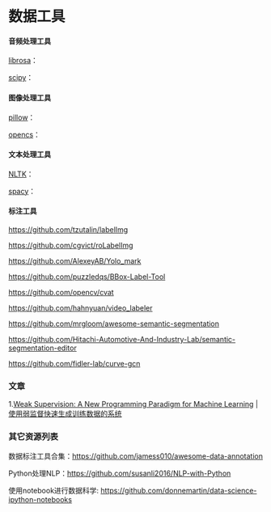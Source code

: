 # 数据工具
#### 音频处理工具

[librosa](https://github.com/jamess010/AIOpen/tree/master/data/tools/librosa)：

[scipy](https://github.com/jamess010/AIOpen/tree/master/data/tools/scipy)：

#### 图像处理工具

[pillow](https://github.com/jamess010/AIOpen/tree/master/data/tools/pillow)：

[opencs](https://github.com/jamess010/AIOpen/tree/master/data/tools/opencv)：

#### 文本处理工具

[NLTK](https://github.com/jamess010/AIOpen/tree/master/data/tools/NLTK)：

[spacy](https://github.com/jamess010/AIOpen/tree/master/data/tools/spacy)：

#### 标注工具

https://github.com/tzutalin/labelImg

https://github.com/cgvict/roLabelImg

https://github.com/AlexeyAB/Yolo_mark

https://github.com/puzzledqs/BBox-Label-Tool

https://github.com/opencv/cvat

https://github.com/hahnyuan/video_labeler

https://github.com/mrgloom/awesome-semantic-segmentation

https://github.com/Hitachi-Automotive-And-Industry-Lab/semantic-segmentation-editor

https://github.com/fidler-lab/curve-gcn

### 文章

1.[Weak Supervision: A New Programming Paradigm for Machine Learning](https://github.com/jamess010/AIOpen/blob/master/data/tools/Weak%20Supervision:%20A%20New%20Programming%20Paradigm%20for%20Machine%20Learning%20%7C%20SAIL%20Blog.pdf) | [使用弱监督快速生成训练数据的系统](https://github.com/HazyResearch/snorkel)

### 其它资源列表

数据标注工具合集：https://github.com/jamess010/awesome-data-annotation

Python处理NLP：https://github.com/susanli2016/NLP-with-Python

使用notebook进行数据科学: https://github.com/donnemartin/data-science-ipython-notebooks
